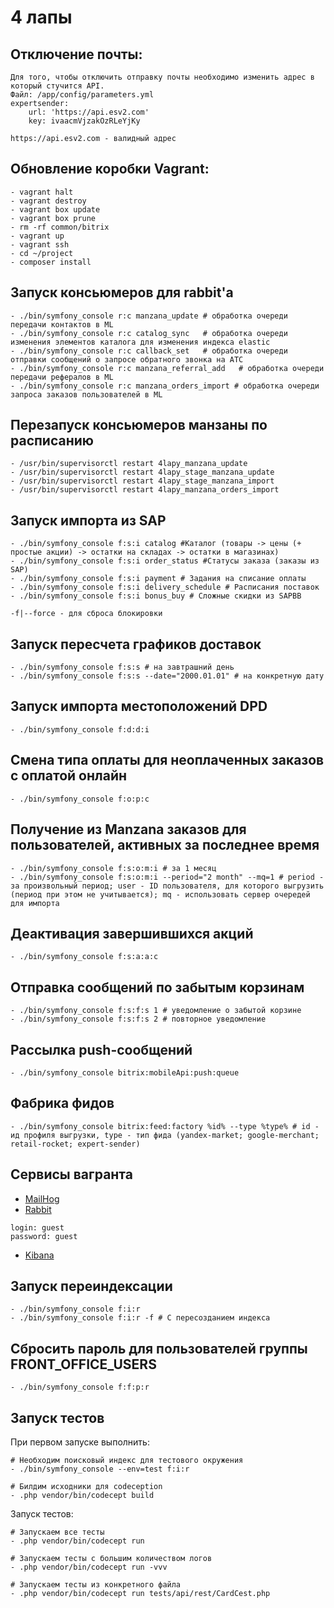 # 4 лапы

## Отключение почты:

```
Для того, чтобы отключить отправку почты необходимо изменить адрес в который стучится API.
Файл: /app/config/parameters.yml
expertsender:
    url: 'https://api.esv2.com'
    key: ivaacmVjzakOzRLeYjKy
    
https://api.esv2.com - валидный адрес    
```

## Обновление коробки Vagrant:

```
- vagrant halt
- vagrant destroy
- vagrant box update
- vagrant box prune
- rm -rf common/bitrix
- vagrant up
- vagrant ssh
- cd ~/project
- composer install
```
## Запуск консьюмеров для rabbit'а

```
- ./bin/symfony_console r:c manzana_update # обработка очереди передачи контактов в ML
- ./bin/symfony_console r:c catalog_sync   # обработка очереди изменения элементов каталога для изменения индекса elastic 
- ./bin/symfony_console r:c callback_set   # обработка очереди отправки сообщений о запросе обратного звонка на АТС
- ./bin/symfony_console r:c manzana_referral_add   # обработка очереди передачи рефералов в ML
- ./bin/symfony_console r:c manzana_orders_import # обработка очереди запроса заказов пользователей в ML
```

## Перезапуск консьюмеров манзаны по расписанию
```
- /usr/bin/supervisorctl restart 4lapy_manzana_update
- /usr/bin/supervisorctl restart 4lapy_stage_manzana_update
- /usr/bin/supervisorctl restart 4lapy_stage_manzana_import
- /usr/bin/supervisorctl restart 4lapy_manzana_orders_import
```

## Запуск импорта из SAP 

```
- ./bin/symfony_console f:s:i catalog #Каталог (товары -> цены (+ простые акции) -> остатки на складах -> остатки в магазинах)
- ./bin/symfony_console f:s:i order_status #Статусы заказа (заказы из SAP)
- ./bin/symfony_console f:s:i payment # Задания на списание оплаты
- ./bin/symfony_console f:s:i delivery_schedule # Расписания поставок
- ./bin/symfony_console f:s:i bonus_buy # Сложные скидки из SAPBB 
```
```
-f|--force - для сброса блокировки
```

## Запуск пересчета графиков доставок

```
- ./bin/symfony_console f:s:s # на завтрашний день
- ./bin/symfony_console f:s:s --date="2000.01.01" # на конкретную дату
```

## Запуск импорта местоположений DPD

```
- ./bin/symfony_console f:d:d:i
```


## Смена типа оплаты для неоплаченных заказов с оплатой онлайн

```
- ./bin/symfony_console f:o:p:c
```

## Получение из Manzana заказов для пользователей, активных за последнее время

```
- ./bin/symfony_console f:s:o:m:i # за 1 месяц
- ./bin/symfony_console f:s:o:m:i --period="2 month" --mq=1 # period - за произвольный период; user - ID пользователя, для которого выгрузить (период при этом не учитывается); mq - использовать сервер очередей для импорта
```

## Деактивация завершившихся акций

```
- ./bin/symfony_console f:s:a:a:c
```

## Отправка сообщений по забытым корзинам

```
- ./bin/symfony_console f:s:f:s 1 # уведомление о забытой корзине
- ./bin/symfony_console f:s:f:s 2 # повторное уведомление
```

## Рассылка push-сообщений

```
- ./bin/symfony_console bitrix:mobileApi:push:queue
```

## Фабрика фидов

```
- ./bin/symfony_console bitrix:feed:factory %id% --type %type% # id - ид профиля выгрузки, type - тип фида (yandex-market; google-merchant; retail-rocket; expert-sender)
```

## Сервисы вагранта

* [MailHog](http://4lapy.vag:8025/)
* [Rabbit](http://4lapy.vag:15672/)
```
login: guest
password: guest
```
* [Kibana](http://4lapy.vag:5601/)


## Запуск переиндексации
```
- ./bin/symfony_console f:i:r 
- ./bin/symfony_console f:i:r -f # С пересозданием индекса 
```

## Сбросить пароль для пользователей группы FRONT_OFFICE_USERS
```
- ./bin/symfony_console f:f:p:r
```

## Запуск тестов

При первом запуске выполнить: 
```
# Необходим поисковый индекс для тестового окружения
- ./bin/symfony_console --env=test f:i:r

# Билдим исходники для codeception 
- .php vendor/bin/codecept build 
```

Запуск тестов:
```
# Запускаем все тесты
- .php vendor/bin/codecept run 

# Запускаем тесты с большим количеством логов
- .php vendor/bin/codecept run -vvv

# Запускаем тесты из конкретного файла
- .php vendor/bin/codecept run tests/api/rest/CardCest.php
```

